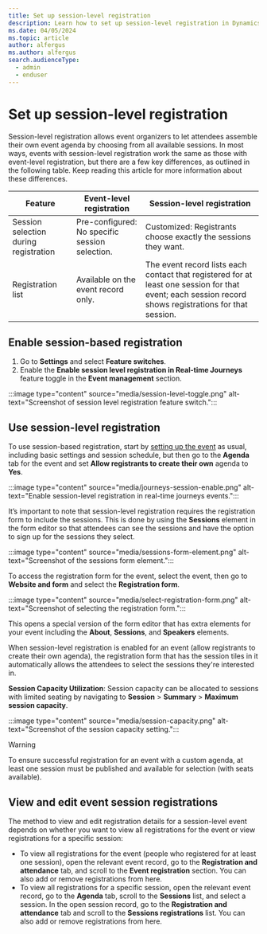 ```yaml
---
title: Set up session-level registration
description: Learn how to set up session-level registration in Dynamics 365 Customer Insights - Journeys.
ms.date: 04/05/2024
ms.topic: article
author: alfergus
ms.author: alfergus
search.audienceType: 
  - admin
  - enduser
---
```


# Set up session-level registration

Session-level registration allows event organizers to let attendees assemble their own event agenda by choosing from all available sessions. In most ways, events with session-level registration work the same as those with event-level registration, but there are a few key differences, as outlined in the following table. Keep reading this article for more information about these differences.

| Feature                               | Event-level registration                      | Session-level registration                                    |
|---------------------------------------|-----------------------------------------------|---------------------------------------------------------------|
| Session selection during registration | Pre-configured: No specific session selection. | Customized: Registrants choose exactly the sessions they want.|
| Registration list                     | Available on the event record only.           | The event record lists each contact that registered for at least one session for that event; each session record shows registrations for that session. |

## Enable session-based registration

1. Go to **Settings** and select **Feature switches**.
1. Enable the **Enable session level registration in Real-time Journeys** feature toggle in the **Event management** section.

:::image type="content" source="media/session-level-toggle.png" alt-text="Screenshot of session level registration feature switch.":::

## Use session-level registration

To use session-based registration, start by [setting up the event](set-up-event.md) as usual, including basic settings and session schedule, but then go to the **Agenda** tab for the event and set **Allow registrants to create their own** agenda to **Yes**.

:::image type="content" source="media/journeys-session-enable.png" alt-text="Enable session-level registration in real-time journeys events.":::

It’s important to note that session-level registration requires the registration form to include the sessions. This is done by using the **Sessions** element in the form editor so that attendees can see the sessions and have the option to sign up for the sessions they select.

:::image type="content" source="media/sessions-form-element.png" alt-text="Screenshot of the sessions form element.":::

To access the registration form for the event, select the event, then go to **Website and form** and select the **Registration form**.

:::image type="content" source="media/select-registration-form.png" alt-text="Screenshot of selecting the registration form.":::

This opens a special version of the form editor that has extra elements for your event including the **About**, **Sessions**, and **Speakers** elements.

When session-level registration is enabled for an event (allow registrants to create their own agenda), the registration form that has the session tiles in it automatically allows the attendees to select the sessions they're interested in.

**Session Capacity Utilization**: Session capacity can be allocated to sessions with limited seating by navigating to **Session** > **Summary** > **Maximum session capacity**.

:::image type="content" source="media/session-capacity.png" alt-text="Screenshot of the session capacity setting.":::

> [!WARNING]
> To ensure successful registration for an event with a custom agenda, at least one session must be published and available for selection (with seats available).

## View and edit event session registrations

The method to view and edit registration details for a session-level event depends on whether you want to view all registrations for the event or view registrations for a specific session:

- To view all registrations for the event (people who registered for at least one session), open the relevant event record, go to the **Registration and attendance** tab, and scroll to the **Event registration** section. You can also add or remove registrations from here.
- To view all registrations for a specific session, open the relevant event record, go to the **Agenda** tab, scroll to the **Sessions** list, and select a session. In the open session record, go to the **Registration and attendance** tab and scroll to the **Sessions registrations** list. You can also add or remove registrations from here.
